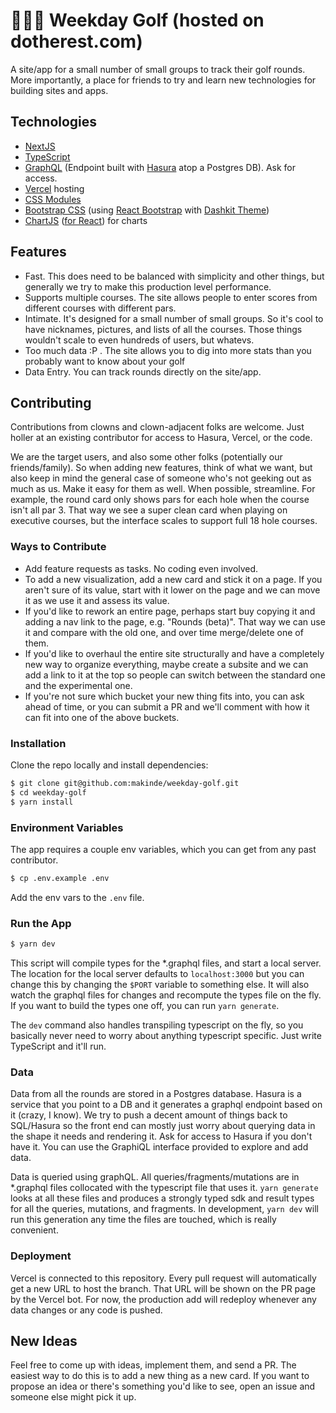 # 🏌🏾‍♂ Weekday Golf (hosted on dotherest.com)
A site/app for a small number of small groups to track their golf rounds. More importantly, a place for friends to try and learn new technologies for building sites and apps.

## Technologies
- [NextJS](https://nextjs.org/docs/getting-started)
- [TypeScript](https://www.typescriptlang.org/docs)
- [GraphQL](https://graphql.org) (Endpoint built with [Hasura](https://hasura.io/docs/1.0/graphql/core/index.html) atop a Postgres DB). Ask for access.
- [Vercel](https://vercel.com/docs) hosting
- [CSS Modules](https://github.com/css-modules/css-modules)
- [Bootstrap CSS](https://getbootstrap.com/docs/5.0/getting-started/introduction/) (using [React Bootstrap](https://react-bootstrap.github.io/components/alerts) with [Dashkit Theme](https://dashkit.goodthemes.co/docs/components.html))
- [ChartJS](https://www.chartjs.org/docs/latest/) ([for React](https://github.com/reactchartjs/react-chartjs-2)) for charts

## Features
- Fast. This does need to be balanced with simplicity and other things, but generally we try to make this production level performance.
- Supports multiple courses. The site allows people to enter scores from different courses with different pars.
- Intimate. It's designed for a small number of small groups. So it's cool to have nicknames, pictures, and lists of all the courses. Those things wouldn't scale to even hundreds of users, but whatevs.
- Too much data :P . The site allows you to dig into more stats than you probably want to know about your golf
- Data Entry. You can track rounds directly on the site/app.

## Contributing
Contributions from clowns and clown-adjacent folks are welcome. Just holler at an existing contributor for access to Hasura, Vercel, or the code.

We are the target users, and also some other folks (potentially our friends/family). So when adding new features, think of what we want, but also keep in mind the general case of someone who's not geeking out as much as us. Make it easy for them as well. When possible, streamline. For example, the round card only shows pars for each hole when the course isn't all par 3. That way we see a super clean card when playing on executive courses, but the interface scales to support full 18 hole courses.

### Ways to Contribute
- Add feature requests as tasks. No coding even involved.
- To add a new visualization, add a new card and stick it on a page. If you aren't sure of its value, start with it lower on the page and we can move it as we use it and assess its value.
- If you'd like to rework an entire page, perhaps start buy copying it and adding a nav link to the page, e.g. "Rounds (beta)". That way we can use it and compare with the old one, and over time merge/delete one of them.
- If you'd like to overhaul the entire site structurally and have a completely new way to organize everything, maybe create a subsite and we can add a link to it at the top so people can switch between the standard one and the experimental one.
- If you're not sure which bucket your new thing fits into, you can ask ahead of time, or you can submit a PR and we'll comment with how it can fit into one of the above buckets.

### Installation
Clone the repo locally and install dependencies:
```sh
$ git clone git@github.com:makinde/weekday-golf.git
$ cd weekday-golf
$ yarn install
```
### Environment Variables
The app requires a couple env variables, which you can get from any past contributor.
```sh
$ cp .env.example .env
```
Add the env vars to the `.env` file.

### Run the App
```sh
$ yarn dev
```
This script will compile types for the \*.graphql files, and start a local server.  The location for the local server defaults to `localhost:3000` but you can change this by changing the `$PORT` variable to something else. It will also watch the graphql files for changes and recompute the types file on the fly. If you want to build the types one off, you can run `yarn generate`.

The `dev` command also handles transpiling typescript on the fly, so you basically never need to worry about anything typescript specific. Just write TypeScript and it'll run.

### Data
Data from all the rounds are stored in a Postgres database. Hasura is a service that you point to a DB and it generates a graphql endpoint based on it (crazy, I know). We try to push a decent amount of things back to SQL/Hasura so the front end can mostly just worry about querying data in the shape it needs and rendering it. Ask for access to Hasura if you don't have it. You can use the GraphiQL interface provided to explore and add data.

Data is queried using graphQL. All queries/fragments/mutations are in *.graphql files collocated with the typescript file that uses it. `yarn generate` looks at all these files and produces a strongly typed sdk and result types for all the queries, mutations, and fragments. In development, `yarn dev` will run this generation any time the files are touched, which is really convenient.

### Deployment
Vercel is connected to this repository. Every pull request will automatically get a new URL to host the branch. That URL will be shown on the PR page by the Vercel bot. For now, the production add will redeploy whenever any data changes or any code is pushed.

## New Ideas
Feel free to come up with ideas, implement them, and send a PR. The easiest way to do this is to add a new thing as a new card. If you want to propose an idea or there's something you'd like to see, open an issue and someone else might pick it up.
